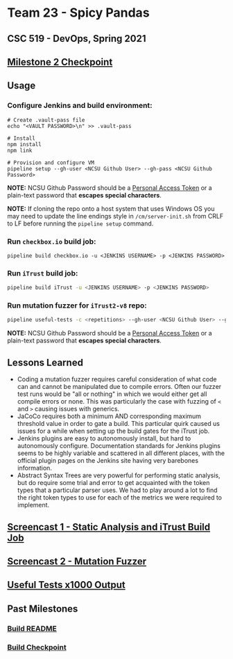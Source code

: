 # Team 23 - Spicy Pandas

## CSC 519 - DevOps, Spring 2021

## [Milestone 2 Checkpoint](CHECKPOINT.md)

## Usage

### Configure Jenkins and build environment:

```shell
# Create .vault-pass file
echo "<VAULT PASSWORD>\n" >> .vault-pass

# Install
npm install
npm link

# Provision and configure VM
pipeline setup --gh-user <NCSU Github User> --gh-pass <NCSU Github Password>
```
**NOTE:** NCSU Github Password should be a [Personal Access Token](https://docs.github.com/en/github/authenticating-to-github/creating-a-personal-access-token) or a plain-text password that **escapes special characters**.

**NOTE:** If cloning the repo onto a host system that uses Windows OS you may need to update the line endings style in `/cm/server-init.sh` from CRLF to LF before running the `pipeline setup` command.

### Run `checkbox.io` build job:

```shell
pipeline build checkbox.io -u <JENKINS USERNAME> -p <JENKINS PASSWORD>
```

### Run `iTrust` build job:
```sh
pipeline build iTrust -u <JENKINS USERNAME> -p <JENKINS PASSWORD>
```

### Run mutation fuzzer for `iTrust2-v8` repo:
```sh
pipeline useful-tests -c <repetitions> --gh-user <NCSU Github User> --gh-pass <NCSU Github Password>
```
**NOTE:** NCSU Github Password should be a [Personal Access Token](https://docs.github.com/en/github/authenticating-to-github/creating-a-personal-access-token) or a plain-text password that **escapes special characters**.

## Lessons Learned
- Coding a mutation fuzzer requires careful consideration of what code can and cannot be manipulated due to compile errors. Often our fuzzer test runs would be "all or nothing" in which we would either get all compile errors or none. This was particularly the case with fuzzing of `<` and `>` causing issues with generics.
- JaCoCo requires both a minimum AND corresponding maximum threshold value in order to gate a build. This particular quirk caused us issues for a while when setting up the build gates for the iTrust job.
- Jenkins plugins are easy to autonomously install, but hard to autonomously configure. Documentation standards for Jenkins plugins seems to be highly variable and scattered in all different places, with the official plugin pages on the Jenkins site having very barebones information.
- Abstract Syntax Trees are very powerful for performing static analysis, but do require some trial and error to get acquainted with the token types that a particular parser uses. We had to play around a lot to find the right token types to use for each of the metrics we were required to implement.

## [Screencast 1 - Static Analysis and iTrust Build Job](https://youtu.be/IgJYQdkNrak)
## [Screencast 2 - Mutation Fuzzer](https://youtu.be/e_FJ0DjnOJ0)
## [Useful Tests x1000 Output](mutations-output.txt)

## Past Milestones
### [Build README](M1%20Docs/README.md)
### [Build Checkpoint](M1%20Docs/CHECKPOINT.md)

